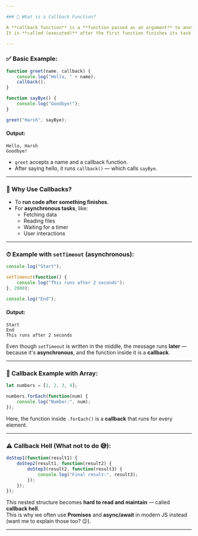 ```yaml
---

### 🔁 What is a Callback Function?

A **callback function** is a **function passed as an argument** to another function.  
It is **called (executed)** after the first function finishes its task.

---
```


### ✅ Basic Example:

```js
function greet(name, callback) {
    console.log("Hello, " + name);
    callback();
}

function sayBye() {
    console.log("Goodbye!");
}

greet("Harsh", sayBye);
```

#### Output:
```
Hello, Harsh
Goodbye!
```

- `greet` accepts a name and a callback function.
- After saying hello, it runs `callback()` — which calls `sayBye`.

---

### 🔁 Why Use Callbacks?

- To **run code after something finishes**.
- For **asynchronous tasks**, like:
  - Fetching data
  - Reading files
  - Waiting for a timer
  - User interactions

---

### ⏱ Example with `setTimeout` (asynchronous):

```js
console.log("Start");

setTimeout(function() {
    console.log("This runs after 2 seconds");
}, 2000);

console.log("End");
```

#### Output:
```
Start
End
This runs after 2 seconds
```

Even though `setTimeout` is written in the middle, the message runs **later** — because it's **asynchronous**, and the function inside it is a **callback**.

---

### 🎯 Callback Example with Array:

```js
let numbers = [1, 2, 3, 4];

numbers.forEach(function(num) {
    console.log("Number:", num);
});
```

Here, the function inside `.forEach()` is a **callback** that runs for every element.

---

### ⚠️ Callback Hell (What not to do 😅):

```js
doStep1(function(result1) {
    doStep2(result1, function(result2) {
        doStep3(result2, function(result3) {
            console.log("Final result:", result3);
        });
    });
});
```

This nested structure becomes **hard to read and maintain** — called **callback hell**.  
This is why we often use **Promises** and **async/await** in modern JS instead (want me to explain those too? 😉).

---

